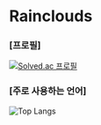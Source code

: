 # Rainclouds

### [프로필]
[![Solved.ac 프로필](http://mazassumnida.wtf/api/v2/generate_badge?boj=aunps)](https://solved.ac/{aunps})  

### [주로 사용하는 언어]
![Top Langs](https://github-readme-stats.vercel.app/api/top-langs/?username=hyper-cloud10&layout=compact)


